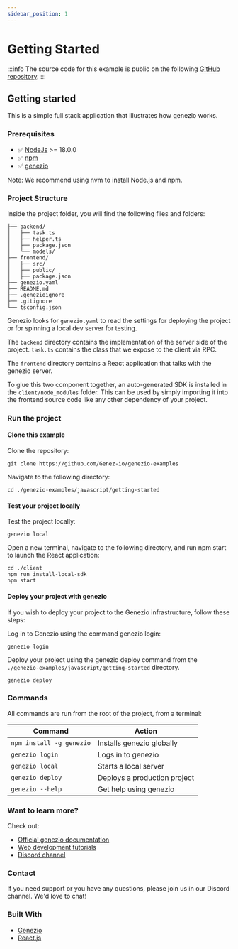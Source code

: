 ```yaml
---
sidebar_position: 1
---
```


# Getting Started

<!-- :::info -->

:::info
The source code for this example is public on the following [GitHub repository](https://github.com/Genez-io/genezio-examples/tree/master/javascript/getting-started).
:::

<!-- ::: -->

## Getting started

This is a simple full stack application that illustrates how genezio works.

### Prerequisites

- ✅ [NodeJs](https://nodejs.org/en) >= 18.0.0
- ✅ [npm](https://www.npmjs.com/)
- ✅ [genezio](https://genezio.com/)

Note: We recommend using nvm to install Node.js and npm.

### Project Structure

Inside the project folder, you will find the following files and folders:

```
├── backend/
│   ├── task.ts
│   ├── helper.ts
│   ├── package.json
│   └── models/
├── frontend/
│   ├── src/
│   ├── public/
│   ├── package.json
├── genezio.yaml
├── README.md
├── .genezioignore
├── .gitignore
└── tsconfig.json
```

Genezio looks for `genezio.yaml` to read the settings for deploying the project or for spinning a local dev server for testing.

The `backend` directory contains the implementation of the server side of the project. `task.ts` contains the class that we expose to the client via RPC.

The `frontend` directory contains a React application that talks with the genezio server.

To glue this two component together, an auto-generated SDK is installed in the `client/node_modules` folder. This can be used by simply importing it into the frontend source code like any other dependency of your project.

### Run the project

#### Clone this example

Clone the repository:

```
git clone https://github.com/Genez-io/genezio-examples
```

Navigate to the following directory:

```
cd ./genezio-examples/javascript/getting-started
```

#### Test your project locally

Test the project locally:

```
genezio local
```

Open a new terminal, navigate to the following directory, and run npm start to launch the React application:

```
cd ./client
npm run install-local-sdk
npm start
```

#### Deploy your project with genezio

If you wish to deploy your project to the Genezio infrastructure, follow these steps:

Log in to Genezio using the command genezio login:

```
genezio login
```

Deploy your project using the genezio deploy command from the `./genezio-examples/javascript/getting-started` directory.

```
genezio deploy
```

### Commands

All commands are run from the root of the project, from a terminal:

| Command                  | Action                       |
| ------------------------ | ---------------------------- |
| `npm install -g genezio` | Installs genezio globally    |
| `genezio login`          | Logs in to genezio           |
| `genezio local`          | Starts a local server        |
| `genezio deploy`         | Deploys a production project |
| `genezio --help`         | Get help using genezio       |

### Want to learn more?

Check out:

- [Official genezio documentation](https://genezio.com/docs)
- [Web development tutorials](https://genezio.com/blog)
- [Discord channel](https://discord.gg/uc9H5YKjXv)

### Contact

If you need support or you have any questions, please join us in our Discord channel. We'd love to chat!

### Built With

- [Genezio](https://genezio.com/)
- [React.js](https://react.dev/)
